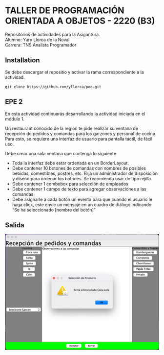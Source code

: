 # TALLER DE PROGRAMACIÓN ORIENTADA A OBJETOS - 2220 (B3)

Repositorios de actividades para la Asigantura.  
Alumno: Yury Llorca de la Noval  
Carrera: TNS Analista Programador  

## Installation

Se debe descargar el repositio y activar la rama correspondiente a la actividad. 

```
git clone https://github.com/yllorca/poo.git
```

## EPE 2
En esta actividad continuarás desarrollando la actividad iniciada en el módulo 1.  

Un restaurant conocido de la región te pide realizar su ventana de recepción de pedidos y comandas para los garzones y personal de cocina. Para esto, se requiere una interfaz de usuario para pantalla táctil, de fácil uso.  
 
Debe crear una sola ventana que contenga lo siguiente:  

* Toda la interfaz debe estar ordenada en un BorderLayout.
* Debe contener 10 botones de comandas con nombres de posibles bebidas, comestibles, postres, etc. Elija un administrador de disposición y diseño para ordenar los botones. Se recomienda usar de tipo rejilla.
* Debe contener 1 combobox para selección de empleados
* Debe contener 1 campo de texto para agregar observaciones a las comandas
* Debe asignarle a cada botón un evento para que cuando el usuario le haga click, este envíe un mensaje en un cuadro de diálogo indicando “Se ha seleccionado [nombre del botón]”

## Salida
![EPE2](https://github.com/yllorca/poo/blob/epe2/epe2.png?raw=true)
